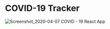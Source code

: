 # COVID-19 Tracker

![Screenshot_2020-04-07 COVID - 19 React App](https://user-images.githubusercontent.com/44552983/78733274-cecdb900-78f9-11ea-946d-0e77957837d1.png)


